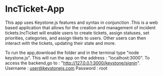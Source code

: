 # IncTicket-App
This app uses Keystone.js features and syntax in conjunction .This is a web based application that allows for the creation and management of incident tickets.IncTicket will enable users to create tickets, assign statuses, set priorities, categories, and assign tikets to users. Other users can then interact with the tickets, updating their state and more.

To run the app,download the folder and in the terminal type "node keystone.js".
This will run the app on the address : "localhost:3000".
To access the backend,go to : "http://127.0.0.1:3000/keystone/signin".
Username : user@keystonejs.com
Password : root
